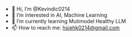 - 👋 Hi, I’m @Kevindic0214
- 👀 I’m interested in AI, Machine Learning
- 🌱 I’m currently learning Mutimodel Healthy LLM
- 📫 How to reach me: hsiehk0214@gmail.com


<!---
Kevindic0214/Kevindic0214 is a ✨ special ✨ repository because its `README.md` (this file) appears on your GitHub profile.
You can click the Preview link to take a look at your changes.
--->
